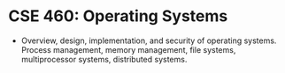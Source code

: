 # CSE 460: Operating Systems
- Overview, design, implementation, and security of operating systems. Process management, memory management, file systems, multiprocessor systems, distributed systems.
